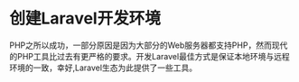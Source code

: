 # 创建Laravel开发环境

PHP之所以成功，一部分原因是因为大部分的Web服务器都支持PHP，然而现代的PHP工具比过去有更严格的要求。开发Laravel最佳方式是保证本地环境与远程环境的一致，幸好,Laravel生态为此提供了一些工具。

